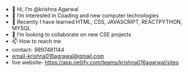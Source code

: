 - 👋 Hi, I’m @krishna Agarwal
- 👀 I’m interested in Coading and new computer technologies
- 🌱 Recently I have learned HTML, CSS, JAVASCRIPT, REACTPYTHON, MYSQL
- 💞️ I’m looking to collaborate on new CSE projects  
- 📫 How to reach me
- contact- 9897481144
- email-krishna016agrawal@gmail.com
- live website- https://app.netlify.com/teams/krishna016agarwal/sites
  

<!---
krishna016agarwal/krishna016agarwal is a ✨ special ✨ repository because its `README.md` (this file) appears on your GitHub profile.
You can click the Preview link to take a look at your changes.
--->
